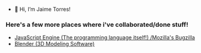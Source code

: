- 👋 Hi, I’m Jaime Torres!

### Here's a few more places where i've collaborated/done stuff!

- [JavaScript Engine (The programming language itself!) /Mozilla's Bugzilla](https://bugzilla.mozilla.org/user_profile?user_id=756163)
- [Blender (3D Modeling Software)](https://projects.blender.org/mews6)
<!---
mews6/mews6 is a ✨ special ✨ repository because its `README.md` (this file) appears on your GitHub profile.
You can click the Preview link to take a look at your changes.

- 👀 I’m interested in ...
- 🌱 I’m currently learning ...
- 💞️ I’m looking to collaborate on ...
- 📫 How to reach me ...
- 😄 Pronouns: ...
- ⚡ Fun fact: ...

--->
